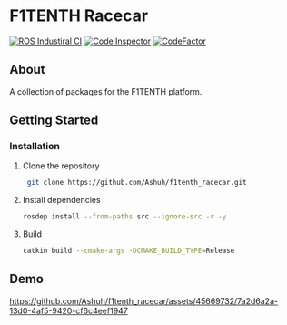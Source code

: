 # F1TENTH Racecar

[![ROS Industiral CI](https://github.com/Ashuh/f1tenth_racecar/actions/workflows/industrial_ci_action.yml/badge.svg?branch=main)](https://github.com/Ashuh/f1tenth_racecar/actions/workflows/industrial_ci_action.yml)
[![Code Inspector](https://github.com/Ashuh/f1tenth_racecar/actions/workflows/code_inspector.yml/badge.svg)](https://github.com/Ashuh/f1tenth_racecar/actions/workflows/code_inspector.yml)
[![CodeFactor](https://www.codefactor.io/repository/github/ashuh/f1tenth_racecar/badge?s=a12b6067c62d184b47f39727395a460d82ae1428)](https://www.codefactor.io/repository/github/ashuh/f1tenth_racecar)

## About

A collection of packages for the F1TENTH platform.

## Getting Started

### Installation

1. Clone the repository

   ```sh
    git clone https://github.com/Ashuh/f1tenth_racecar.git
    ```

2. Install dependencies

    ```sh
    rosdep install --from-paths src --ignore-src -r -y
    ```

3. Build

    ```sh
    catkin build --cmake-args -DCMAKE_BUILD_TYPE=Release
    ```

## Demo


https://github.com/Ashuh/f1tenth_racecar/assets/45669732/7a2d6a2a-13d0-4af5-9420-cf6c4eef1947
